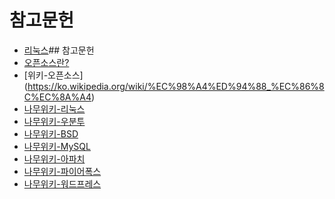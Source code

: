 # 참고문헌

* [리눅스](https://namu.wiki/w/%EB%A6%AC%EB%88%85%EC%8A%A4)## 참고문헌
* [오픈소스란?](http://www.ezmeta.co.kr/page/?p=1055")
* [위키-오픈소스] (https://ko.wikipedia.org/wiki/%EC%98%A4%ED%94%88_%EC%86%8C%EC%8A%A4)
* [나무위키-리눅스](https://namu.wiki/w/%EB%A6%AC%EB%88%85%EC%8A%A4)
* [나무위키-우분투](https://namu.wiki/w/%EC%9A%B0%EB%B6%84%ED%88%AC?from=Ubuntu)
* [나무위키-BSD](https://namu.wiki/w/BSD)
* [나무위키-MySQL](https://namu.wiki/w/MySQL)
* [나무위키-아파치](https://namu.wiki/w/%EC%95%84%ED%8C%8C%EC%B9%98%20HTTP%20%EC%84%9C%EB%B2%84?from=Apache)
* [나무위키-파이어폭스](https://namu.wiki/w/%ED%8C%8C%EC%9D%B4%EC%96%B4%ED%8F%AD%EC%8A%A4(%EC%9B%B9%20%EB%B8%8C%EB%9D%BC%EC%9A%B0%EC%A0%80))
* [나무위키-워드프레스](https://namu.wiki/w/%EC%9B%8C%EB%93%9C%ED%94%84%EB%A0%88%EC%8A%A4?from=WordPress)
